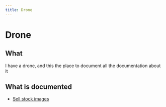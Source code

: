 ```yaml
---
title: Drone
---
```


# Drone

## What

I have a drone, and this the place to document all the documentation about it

## What is documented

* [Sell stock images](stock-image-marketplaces.md)

